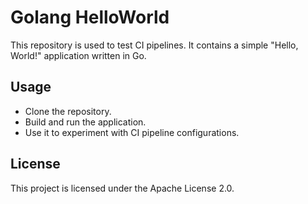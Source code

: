 # Golang HelloWorld

This repository is used to test CI pipelines. It contains a simple "Hello, World!" application written in Go.

## Usage

- Clone the repository.
- Build and run the application.
- Use it to experiment with CI pipeline configurations.

## License

This project is licensed under the Apache License 2.0.
